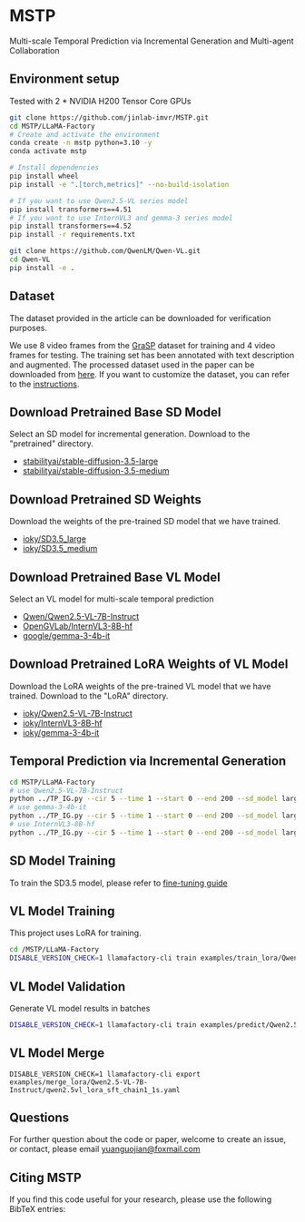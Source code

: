 # MSTP
Multi-scale Temporal Prediction via Incremental Generation and Multi-agent Collaboration

## Environment setup
Tested with 2 * NVIDIA H200 Tensor Core GPUs

```bash
git clone https://github.com/jinlab-imvr/MSTP.git
cd MSTP/LLaMA-Factory
# Create and activate the environment
conda create -n mstp python=3.10 -y
conda activate mstp

# Install dependencies
pip install wheel
pip install -e ".[torch,metrics]" --no-build-isolation

# If you want to use Qwen2.5-VL series model
pip install transformers==4.51
# If you want to use InternVL3 and gemma-3 series model
pip install transformers==4.52
pip install -r requirements.txt

git clone https://github.com/QwenLM/Qwen-VL.git
cd Qwen-VL
pip install -e .
```
## Dataset
The dataset provided in the article can be downloaded for verification purposes.

We use 8 video frames from the [GraSP](https://drive.google.com/drive/folders/1Pnpj-0c7OpShTMqnpuFp66FThhUs90y3) dataset for training and 4 video frames for testing.
The training set has been annotated with text description and augmented. The processed dataset used in the paper can be downloaded from [here](https://huggingface.co/datasets/ioky/GraSP).
If you want to customize the dataset, you can refer to the [instructions](LLaMA-Factory/data/README.md).


## Download Pretrained Base SD Model
Select an SD model for incremental generation. Download to the "pretrained" directory.
- [stabilityai/stable-diffusion-3.5-large](https://huggingface.co/stabilityai/stable-diffusion-3.5-large)
- [stabilityai/stable-diffusion-3.5-medium](https://huggingface.co/stabilityai/stable-diffusion-3.5-medium)

## Download Pretrained SD Weights
Download the weights of the pre-trained SD model that we have trained.
- [ioky/SD3.5_large](https://huggingface.co/ioky/SD3.5_large)
- [ioky/SD3.5_medium](https://huggingface.co/ioky/SD3.5_medium)



## Download Pretrained Base VL Model
Select an VL model for multi-scale temporal prediction

- [Qwen/Qwen2.5-VL-7B-Instruct](https://huggingface.co/Qwen/Qwen2.5-VL-7B-Instruct)
- [OpenGVLab/InternVL3-8B-hf](https://huggingface.co/OpenGVLab/InternVL3-8B-hf)
- [google/gemma-3-4b-it](https://huggingface.co/google/gemma-3-4b-it)

## Download Pretrained LoRA Weights of VL Model
Download the LoRA weights of the pre-trained VL model that we have trained. Download to the "LoRA" directory.

- [ioky/Qwen2.5-VL-7B-Instruct](https://huggingface.co/ioky/Qwen2.5-VL-7B-Instruct)
- [ioky/InternVL3-8B-hf](https://huggingface.co/ioky/InternVL3-8B-hf)
- [ioky/gemma-3-4b-it](https://huggingface.co/ioky/gemma-3-4b-it)

## Temporal Prediction via Incremental Generation
```bash
cd MSTP/LLaMA-Factory
# use Qwen2.5-VL-7B-Instruct
python ../TP_IG.py --cir 5 --time 1 --start 0 --end 200 --sd_model large --mode test --model_name Qwen2.5-VL-7B-Instruct
# use gemma-3-4b-it
python ../TP_IG.py --cir 5 --time 1 --start 0 --end 200 --sd_model large --mode test --model_name gemma-3-4b-it
# use InternVL3-8B-hf
python ../TP_IG.py --cir 5 --time 1 --start 0 --end 200 --sd_model large --mode test --model_name InternVL3-8B-hf

```
## SD Model Training
To train the SD3.5 model, please refer to [fine-tuning guide](https://stabilityai.notion.site/Stable-Diffusion-3-5-fine-tuning-guide-11a61cdcd1968027a15bdbd7c40be8c6)

## VL Model Training
This project uses LoRA for training.
```bash
cd /MSTP/LLaMA-Factory
DISABLE_VERSION_CHECK=1 llamafactory-cli train examples/train_lora/Qwen2.5-VL-7B-Instruct/qwen2.5vl_lora_sft_chain1_1s.yaml
```
## VL Model Validation
Generate VL model results in batches
```bash
DISABLE_VERSION_CHECK=1 llamafactory-cli train examples/predict/Qwen2.5-VL-7B-Instruct/qwen2.5vl_lora_sft_chain1_1s.yaml
```
## VL Model Merge
```text
DISABLE_VERSION_CHECK=1 llamafactory-cli export examples/merge_lora/Qwen2.5-VL-7B-Instruct/qwen2.5vl_lora_sft_chain1_1s.yaml
```

## Questions
For further question about the code or paper, welcome to create an issue, or contact, please email yuanguojian@foxmail.com

## Citing MSTP
If you find this code useful for your research, please use the following BibTeX entries:

